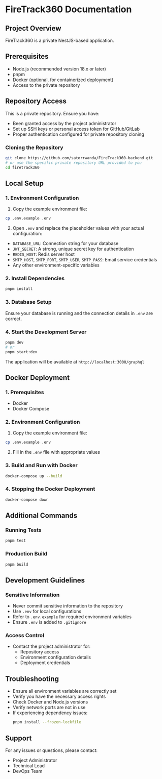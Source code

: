 # FireTrack360 Documentation

## Project Overview
FireTrack360 is a private NestJS-based application.

## Prerequisites
- Node.js (recommended version 18.x or later)
- pnpm
- Docker (optional, for containerized deployment)
- Access to the private repository

## Repository Access
This is a private repository. Ensure you have:
- Been granted access by the project administrator
- Set up SSH keys or personal access token for GitHub/GitLab
- Proper authentication configured for private repository cloning

### Cloning the Repository
```bash
git clone https://github.com/satorrwanda/FireTrack360-backend.git
# or use the specific private repository URL provided to you
cd firetrack360
```

## Local Setup

### 1. Environment Configuration
1. Copy the example environment file:
```bash
cp .env.example .env
```

2. Open `.env` and replace the placeholder values with your actual configuration:
- `DATABASE_URL`: Connection string for your database
- `JWT_SECRET`: A strong, unique secret key for authentication
- `REDIS_HOST`: Redis server host
- `SMTP_HOST`, `SMTP_PORT`, `SMTP_USER`, `SMTP_PASS`: Email service credentials
- Any other environment-specific variables

### 2. Install Dependencies
```bash
pnpm install
```

### 3. Database Setup
Ensure your database is running and the connection details in `.env` are correct.

### 4. Start the Development Server
```bash
pnpm dev
# or
pnpm start:dev
```

The application will be available at `http://localhost:3000/graphql`

## Docker Deployment

### 1. Prerequisites
- Docker
- Docker Compose

### 2. Environment Configuration
1. Copy the example environment file:
```bash
cp .env.example .env
```

2. Fill in the `.env` file with appropriate values

### 3. Build and Run with Docker
```bash
docker-compose up --build
```

### 4. Stopping the Docker Deployment
```bash
docker-compose down
```

## Additional Commands

### Running Tests
```bash
pnpm test
```

### Production Build
```bash
pnpm build
```

## Development Guidelines

### Sensitive Information
- Never commit sensitive information to the repository
- Use `.env` for local configurations
- Refer to `.env.example` for required environment variables
- Ensure `.env` is added to `.gitignore`

### Access Control
- Contact the project administrator for:
  - Repository access
  - Environment configuration details
  - Deployment credentials

## Troubleshooting
- Ensure all environment variables are correctly set
- Verify you have the necessary access rights
- Check Docker and Node.js versions
- Verify network ports are not in use
- If experiencing dependency issues:
  ```bash
  pnpm install --frozen-lockfile
  ```

## Support
For any issues or questions, please contact:
- Project Administrator
- Technical Lead
- DevOps Team